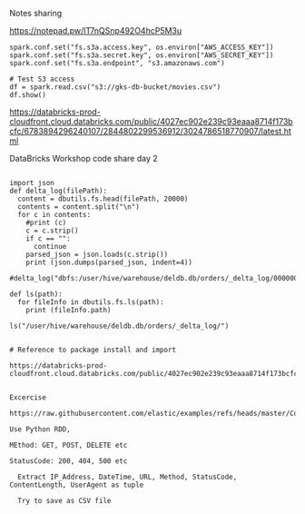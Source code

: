 Notes sharing

https://notepad.pw/lT7nQSnp492O4hcP5M3u



```
spark.conf.set("fs.s3a.access.key", os.environ["AWS_ACCESS_KEY"])
spark.conf.set("fs.s3a.secret.key", os.environ["AWS_SECRET_KEY"])
spark.conf.set("fs.s3a.endpoint", "s3.amazonaws.com")

# Test S3 access
df = spark.read.csv("s3://gks-db-bucket/movies.csv")
df.show()
```



https://databricks-prod-cloudfront.cloud.databricks.com/public/4027ec902e239c93eaaa8714f173bcfc/6783894296240107/2844802299536912/3024786518770907/latest.html



DataBricks Workshop code share day 2

```

import json
def delta_log(filePath):
  content = dbutils.fs.head(filePath, 20000)
  contents = content.split("\n")
  for c in contents:
    #print (c)
    c = c.strip()
    if c == "":
      continue
    parsed_json = json.loads(c.strip())
    print (json.dumps(parsed_json, indent=4))

#delta_log("dbfs:/user/hive/warehouse/deldb.db/orders/_delta_log/00000000000000000000.json")

```

```
def ls(path):
  for fileInfo in dbutils.fs.ls(path):
    print (fileInfo.path)

ls("/user/hive/warehouse/deldb.db/orders/_delta_log/")
```

```

# Reference to package install and import 

https://databricks-prod-cloudfront.cloud.databricks.com/public/4027ec902e239c93eaaa8714f173bcfc/6783894296240107/3215246938264315/3024786518770907/latest.html


Excercise 

https://raw.githubusercontent.com/elastic/examples/refs/heads/master/Common%20Data%20Formats/apache_logs/apache_logs

Use Python RDD, 

MEthod: GET, POST, DELETE etc

StatusCode: 200, 404, 500 etc

  Extract IP_Address, DateTime, URL, Method, StatusCode, ContentLength, UserAgent as tuple

  Try to save as CSV file

  
